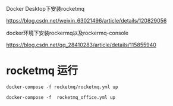Docker Desktop下安装rocketmq

https://blog.csdn.net/weixin_63021496/article/details/120829056

docker环境下安装rockermq以及rockermq-console

https://blog.csdn.net/qq_28410283/article/details/115855940


# rocketmq 运行

```
docker-compose -f rocketmq/rocketmq.yml up 
```

```
docker-compose -f  rocketmq_office.yml up
```
